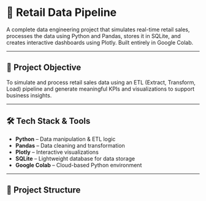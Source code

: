 # 🛒 Retail Data Pipeline

A complete data engineering project that simulates real-time retail sales, processes the data using Python and Pandas, stores it in SQLite, and creates interactive dashboards using Plotly. Built entirely in Google Colab.

---

## 🚀 Project Objective

To simulate and process retail sales data using an ETL (Extract, Transform, Load) pipeline and generate meaningful KPIs and visualizations to support business insights.

---

## 🛠️ Tech Stack & Tools

- **Python** – Data manipulation & ETL logic  
- **Pandas** – Data cleaning and transformation  
- **Plotly** – Interactive visualizations  
- **SQLite** – Lightweight database for data storage  
- **Google Colab** – Cloud-based Python environment  

---

## 📁 Project Structure

